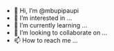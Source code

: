 - 👋 Hi, I’m @mbupipaupi
- 👀 I’m interested in ...
- 🌱 I’m currently learning ...
- 💞️ I’m looking to collaborate on ...
- 📫 How to reach me ...

<!---
mbupipaupi/mbupipaupi is a ✨ special ✨ repository because its `README.md` (this file) appears on your GitHub profile.
You can click the Preview link to take a look at your changes.
--->
